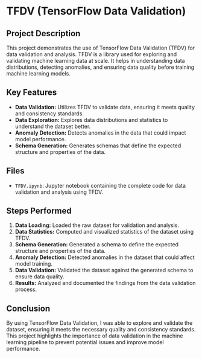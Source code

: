 # TFDV (TensorFlow Data Validation)

## Project Description

This project demonstrates the use of TensorFlow Data Validation (TFDV) for data validation and analysis. TFDV is a library used for exploring and validating machine learning data at scale. It helps in understanding data distributions, detecting anomalies, and ensuring data quality before training machine learning models.

## Key Features

- **Data Validation:** Utilizes TFDV to validate data, ensuring it meets quality and consistency standards.
- **Data Exploration:** Explores data distributions and statistics to understand the dataset better.
- **Anomaly Detection:** Detects anomalies in the data that could impact model performance.
- **Schema Generation:** Generates schemas that define the expected structure and properties of the data.

## Files

- `TFDV.ipynb`: Jupyter notebook containing the complete code for data validation and analysis using TFDV.

## Steps Performed

1. **Data Loading:** Loaded the raw dataset for validation and analysis.
2. **Data Statistics:** Computed and visualized statistics of the dataset using TFDV.
3. **Schema Generation:** Generated a schema to define the expected structure and properties of the data.
4. **Anomaly Detection:** Detected anomalies in the dataset that could affect model training.
5. **Data Validation:** Validated the dataset against the generated schema to ensure data quality.
6. **Results:** Analyzed and documented the findings from the data validation process.

## Conclusion

By using TensorFlow Data Validation, I was able to explore and validate the dataset, ensuring it meets the necessary quality and consistency standards. This project highlights the importance of data validation in the machine learning pipeline to prevent potential issues and improve model performance.
